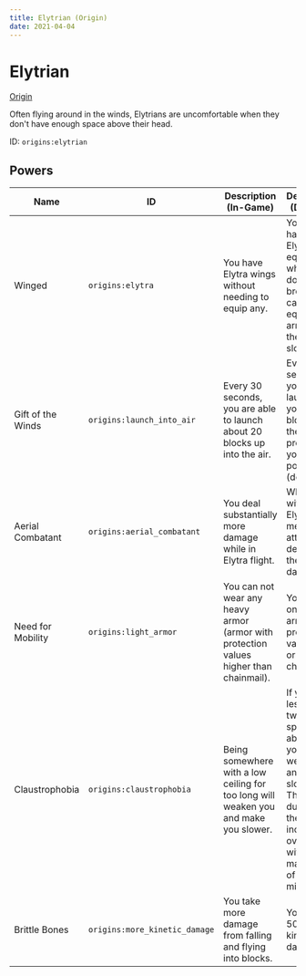 ```yaml
---
title: Elytrian (Origin)
date: 2021-04-04
---
```


# Elytrian

[Origin](../origins.md)

Often flying around in the winds, Elytrians are uncomfortable when they don't have enough space above their head.

ID: `origins:elytrian`

## Powers

Name | ID | Description (In-Game) | Description (Detailed)
-----|----|-----------------------|------------------------
Winged | `origins:elytra` | You have Elytra wings without needing to equip any. | You always have an Elytra equipped, which doesn't break. You can still equip armor in the chest slot.
Gift of the Winds | `origins:launch_into_air` | Every 30 seconds, you are able to launch about 20 blocks up into the air. | Every 30 seconds you can launch yourself 20 blocks into the air by pressing your active power key (default: G).
Aerial Combatant | `origins:aerial_combatant` | You deal substantially more damage while in Elytra flight. | While flying with your Elytra, your melee attacks deal double the damage.
Need for Mobility | `origins:light_armor` | You can not wear any heavy armor (armor with protection values higher than chainmail). | You can only wear armor with protection values less or equal to chainmail.
Claustrophobia | `origins:claustrophobia` | Being somewhere with a low ceiling for too long will weaken you and make you slower. | If you have less than two blocks space above you, you get weakness and slowness. The duration of the effect increases over time, with a maximum of 3 minutes.
Brittle Bones | `origins:more_kinetic_damage` | You take more damage from falling and flying into blocks. | You take 50% more kinetic damage.
